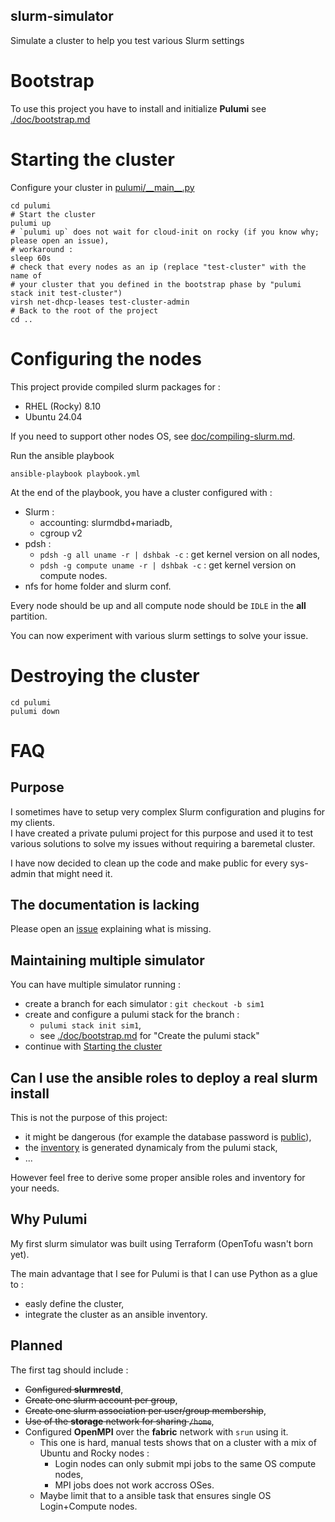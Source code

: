 slurm-simulator
-----------------------

Simulate a cluster to help you test various Slurm settings


# Bootstrap

To use this project you have to install and initialize **Pulumi** see [./doc/bootstrap.md](./doc/bootstrap.md)


# Starting the cluster

Configure your cluster in [pulumi/\_\_main\_\_.py](https://github.com/sdiak/slurm-simulator/blob/3fbbdd2db435a5550db914e4850e2009fae14ee0/pulumi/__main__.py#L15-L27)

```shell
cd pulumi
# Start the cluster
pulumi up
# `pulumi up` does not wait for cloud-init on rocky (if you know why; please open an issue),
# workaround :
sleep 60s
# check that every nodes as an ip (replace "test-cluster" with the name of
# your cluster that you defined in the bootstrap phase by "pulumi stack init test-cluster")
virsh net-dhcp-leases test-cluster-admin
# Back to the root of the project
cd ..
```

# Configuring the nodes

This project provide compiled slurm packages for :
- RHEL (Rocky) 8.10
- Ubuntu 24.04

If you need to support other nodes OS, see [doc/compiling-slurm.md](./doc/compiling-slurm.md).

Run the ansible playbook
```shell
ansible-playbook playbook.yml
```

At the end of the playbook, you have a cluster configured with :

- Slurm :
    - accounting: slurmdbd+mariadb,
    - cgroup v2
- pdsh :
    - `pdsh -g all uname -r | dshbak -c` : get kernel version on all nodes,
    - `pdsh -g compute uname -r | dshbak -c` : get kernel version on compute nodes.
- nfs for home folder and slurm conf.

Every node should be up and all compute node should be `IDLE` in the **all** partition.

You can now experiment with various slurm settings to solve your issue.

# Destroying the cluster

```shell
cd pulumi
pulumi down
```

# FAQ

## Purpose

I sometimes have to setup very complex Slurm configuration and plugins for my clients.\
I have created a private pulumi project for this purpose and used it to test various solutions to solve my issues without requiring a baremetal cluster.

I have now decided to clean up the code and make public for every sys-admin that might need it.

## The documentation is lacking

Please open an [issue](https://github.com/sdiak/slurm-simulator/issues) explaining what is missing.

## Maintaining multiple simulator

You can have multiple simulator running :
- create a branch for each simulator : `git checkout -b sim1`
- create and configure a pulumi stack for the branch :
    - `pulumi stack init sim1`,
    - see [./doc/bootstrap.md](./doc/bootstrap.md) for "Create the pulumi stack"
- continue with [Starting the cluster](#starting-the-cluster)

## Can I use the ansible roles to deploy a real slurm install

This is not the purpose of this project:
- it might be dangerous (for example the database password is [public](https://github.com/sdiak/slurm-simulator/blob/531cb90eae89fecf7e01925ec468cb4d1964ea52/roles/slurm/vars/main.yml#L3)),
- the [inventory](https://github.com/sdiak/slurm-simulator/blob/531cb90eae89fecf7e01925ec468cb4d1964ea52/ansible-hosts) is generated dynamicaly from the pulumi stack,
- ...

However feel free to derive some proper ansible roles and inventory for your needs.

## Why Pulumi

My first slurm simulator was built using Terraform (OpenTofu wasn't born yet).

The main advantage that I see for Pulumi is that I can use Python as a glue to :

- easly define the cluster,
- integrate the cluster as an ansible inventory.

## Planned

The first tag should include :

- ~~Configured **slurmrestd**~~,
- ~~Create one slurm account per group~~,
- ~~Create one slurm association per user/group membership~~,
- ~~Use of the **storage** network for sharing `/home`~~,
- Configured **OpenMPI** over the **fabric** network with `srun` using it.
    - This one is hard, manual tests shows that on a cluster with a mix of Ubuntu and Rocky nodes :
        - Login nodes can only submit mpi jobs to the same OS compute nodes,
        - MPI jobs does not work accross OSes.
    - Maybe limit that to a ansible task that ensures single OS Login+Compute nodes.
